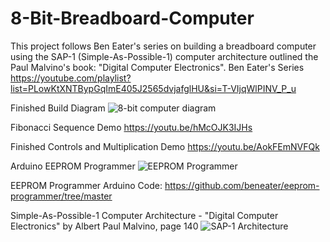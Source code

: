 # 8-Bit-Breadboard-Computer
This project follows Ben Eater's series on building a breadboard computer using the SAP-1 (Simple-As-Possible-1) computer architecture outlined the Paul Malvino's book: "Digital Computer Electronics".
Ben Eater's Series
https://youtube.com/playlist?list=PLowKtXNTBypGqImE405J2565dvjafglHU&si=T-VIjqWlPINV_P_u

Finished Build Diagram
![8-bit computer diagram](https://github.com/Andyneer/8-Bit-Breadboard-Computer/assets/90639840/0a8a6e85-f150-4983-8873-84d41b034fd1)

Fibonacci Sequence Demo
https://youtu.be/hMcOJK3IJHs

Finished Controls and Multiplication Demo
https://youtu.be/AokFEmNVFQk

Arduino EEPROM Programmer
![EEPROM Programmer](https://github.com/Andyneer/8-Bit-Breadboard-Computer/assets/90639840/654c2f0f-3759-49f5-9922-86eaf8718661)

EEPROM Programmer Arduino Code:
https://github.com/beneater/eeprom-programmer/tree/master

Simple-As-Possible-1 Computer Architecture - "Digital Computer Electronics" by Albert Paul Malvino, page 140
![SAP-1 Architecture](https://github.com/Andyneer/8-Bit-Breadboard-Computer/assets/90639840/bf47262d-0583-4263-ac59-df9c0c1aacb0)

